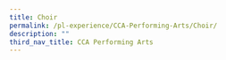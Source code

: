 ```yaml
---
title: Choir
permalink: /pl-experience/CCA-Performing-Arts/Choir/
description: ""
third_nav_title: CCA Performing Arts
---
```


